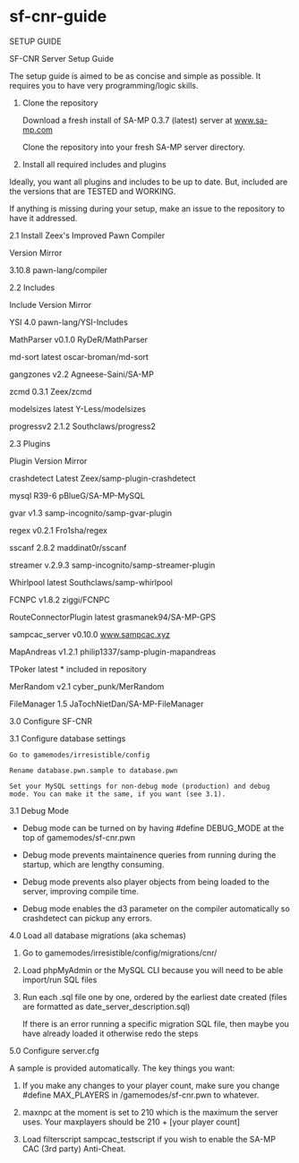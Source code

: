 # sf-cnr-guide
SETUP GUIDE

SF-CNR Server Setup Guide

The setup guide is aimed to be as concise and simple as possible. It requires you to have very programming/logic skills.

1. Clone the repository

   Download a fresh install of SA-MP 0.3.7 (latest) server at www.sa-mp.com

   Clone the repository into your fresh SA-MP server directory.

2. Install all required includes and plugins

Ideally, you want all plugins and includes to be up to date. But, included are the versions that are TESTED and WORKING.

If anything is missing during your setup, make an issue to the repository to have it addressed.

2.1 Install Zeex's Improved Pawn Compiler

Version 	Mirror

3.10.8 	pawn-lang/compiler

2.2 Includes

Include 	Version 	Mirror

YSI 	4.0 	pawn-lang/YSI-Includes

MathParser 	v0.1.0 	RyDeR/MathParser

md-sort 	latest 	oscar-broman/md-sort

gangzones 	v2.2 	Agneese-Saini/SA-MP

zcmd 	0.3.1 	Zeex/zcmd

modelsizes 	latest 	Y-Less/modelsizes

progressv2 	2.1.2 	Southclaws/progress2

2.3 Plugins

Plugin 	Version 	Mirror

crashdetect 	Latest 	Zeex/samp-plugin-crashdetect

mysql 	R39-6 	pBlueG/SA-MP-MySQL

gvar 	v1.3 	samp-incognito/samp-gvar-plugin

regex 	v0.2.1 	Fro1sha/regex

sscanf 	2.8.2 	maddinat0r/sscanf

streamer 	v.2.9.3 	samp-incognito/samp-streamer-plugin

Whirlpool 	latest 	Southclaws/samp-whirlpool

FCNPC 	v1.8.2 	ziggi/FCNPC

RouteConnectorPlugin 	latest 	grasmanek94/SA-MP-GPS

sampcac_server 	v0.10.0 	www.sampcac.xyz

MapAndreas 	v1.2.1 	philip1337/samp-plugin-mapandreas

TPoker 	latest 	* included in repository

MerRandom 	v2.1 	cyber_punk/MerRandom

FileManager 	1.5 	JaTochNietDan/SA-MP-FileManager

3.0 Configure SF-CNR

3.1 Configure database settings

    Go to gamemodes/irresistible/config

    Rename database.pwn.sample to database.pwn

    Set your MySQL settings for non-debug mode (production) and debug mode. You can make it the same, if you want (see 3.1).

3.1 Debug Mode

* Debug mode can be turned on by having #define DEBUG_MODE at the top of gamemodes/sf-cnr.pwn

* Debug mode prevents maintainence queries from running during the startup, which are lengthy consuming.

* Debug mode prevents also player objects from being loaded to the server, improving compile time.

* Debug mode enables the d3 parameter on the compiler automatically so crashdetect can pickup any errors.

4.0 Load all database migrations (aka schemas)

1. Go to gamemodes/irresistible/config/migrations/cnr/

2. Load phpMyAdmin or the MySQL CLI because you will need to be able import/run SQL files

3. Run each .sql file one by one, ordered by the earliest date created (files are formatted as date_server_description.sql)

    If there is an error running a specific migration SQL file, then maybe you have already loaded it otherwise redo the steps

5.0 Configure server.cfg

A sample is provided automatically. The key things you want:

1. If you make any changes to your player count, make sure you change #define MAX_PLAYERS in /gamemodes/sf-cnr.pwn to whatever.

2. maxnpc at the moment is set to 210 which is the maximum the server uses. Your maxplayers should be 210 + [your player count]

3. Load filterscript sampcac_testscript if you wish to enable the SA-MP CAC (3rd party) Anti-Cheat.
